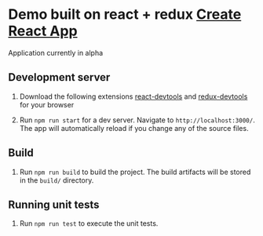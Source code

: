 Demo built on react + redux [Create React App](https://github.com/facebookincubator/create-react-app/blob/master/packages/react-scripts/template/README.md)
=========

Application currently in alpha

## Development server

1. Download the following extensions [react-devtools](https://github.com/facebook/react-devtools) 
and [redux-devtools](https://github.com/zalmoxisus/redux-devtools-extension) for your browser  

2. Run `npm run start` for a dev server. Navigate to `http://localhost:3000/`. The app will automatically reload if you change any of the source files.

## Build

1. Run `npm run build` to build the project. The build artifacts will be stored in the `build/` directory.

## Running unit tests

1. Run `npm run test` to execute the unit tests.

